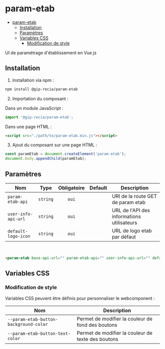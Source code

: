 # param-etab

- [param-etab](#param-etab)
  - [Installation](#installation)
  - [Paramètres](#paramètres)
  - [Variables CSS](#variables-css)
    - [Modification de style](#modification-de-style)

UI de paramétrage d'établissement en Vue.js

## Installation

1. Installation via npm :

```sh
npm install @gip-recia/param-etab
```

2. Importation du composant :

Dans un module JavaScript :

```js
import '@gip-recia/param-etab';
```

Dans une page HTML :

```html
<script src="./path/to/param-etab.min.js"></script>
```

3. Ajout du composant sur une page HTML :

```js
const paramEtab = document.createElement('param-etab');
document.body.appendChild(paramEtab);
```

## Paramètres

| Nom                 |   Type   | Obligatoire | Default | Description                                |
| ------------------- | :------: | :---------: | :-----: | ------------------------------------------ |
| `param-etab-api`    | `string` |    `oui`    |         | URI de la route GET de param etab          |
| `user-info-api-url` | `string` |    `oui`    |         | URL de l'API des informations utilisateurs |
| `default-logo-icon` | `string` |    `oui`    |         | URL de logo etab par défaut                |

<br/>

```html
<param-etab base-api-url="" param-etab-api="" user-info-api-url="" default-logo-icon=""/>
```

## Variables CSS

### Modification de style

Variables CSS peuvent être définis pour personnaliser le webcomponent :

| Nom                                                   | Description                                                   |
| ----------------------------------------------------- | ------------------------------------------------------------- |
| `--param-etab-button-background-color`                | Permet de modifier la couleur de fond des boutons             |
| `--param-etab-button-text-color`                      | Permet de modifier la couleur de texte des boutons            |